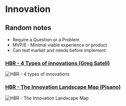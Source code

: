 # Innovation

## Random notes
- Require a Question or a Problem
- MVP/E : Minimal viable experience or product
- Can test market and needs before implement

### [HBR - 4 Types of innovations (Greg Satell)](https://hbr.org/2017/06/the-4-types-of-innovation-and-the-problems-they-solve)

![HBR - 4 types of innovations](https://hbr.org/resources/images/article_assets/2017/06/W170608_SATELL_FOURTYPES-1200x703.png "HBR - 4 types of innovations")

### [HBR - The Innovation Landscape Map (Pisano)](https://hbr.org/2015/06/you-need-an-innovation-strategy)

![HBR - The Innovation Landscape Map](https://hbr.org/resources/images/article_assets/2015/05/R1506B_PISANO_INNOVATIONLANDSCAPEMAP.png "HBR - The Innovation Landscape Map")
